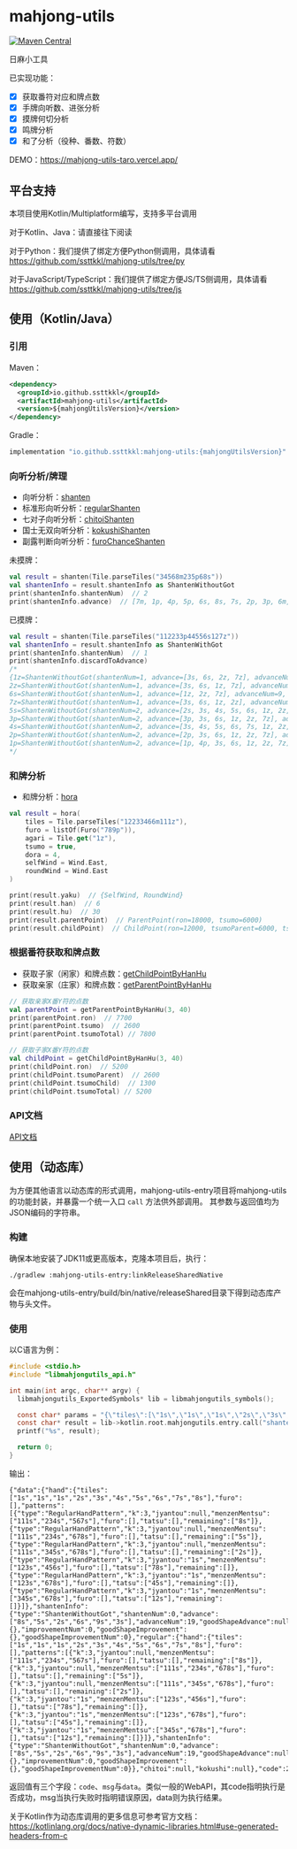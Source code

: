 mahjong-utils
========

[![Maven Central](https://maven-badges.herokuapp.com/maven-central/io.github.ssttkkl/mahjong-utils/badge.svg)](https://maven-badges.herokuapp.com/maven-central/io.github.ssttkkl/mahjong-utils)

日麻小工具

已实现功能：

- [x] 获取番符对应和牌点数
- [x] 手牌向听数、进张分析
- [x] 摸牌何切分析
- [x] 鸣牌分析
- [x] 和了分析（役种、番数、符数）

DEMO：https://mahjong-utils-taro.vercel.app/

## 平台支持

本项目使用Kotlin/Multiplatform编写，支持多平台调用

对于Kotlin、Java：请直接往下阅读

对于Python：我们提供了绑定方便Python侧调用，具体请看 https://github.com/ssttkkl/mahjong-utils/tree/py

对于JavaScript/TypeScript：我们提供了绑定方便JS/TS侧调用，具体请看 https://github.com/ssttkkl/mahjong-utils/tree/js

## 使用（Kotlin/Java）

### 引用

Maven：

```xml
<dependency>
  <groupId>io.github.ssttkkl</groupId>
  <artifactId>mahjong-utils</artifactId>
  <version>${mahjongUtilsVersion}</version>
</dependency>
```

Gradle：

```groovy
implementation "io.github.ssttkkl:mahjong-utils:{mahjongUtilsVersion}"
```

### 向听分析/牌理

- 向听分析：[shanten](docs/mahjong-utils/mahjongutils.shanten/shanten.md)
- 标准形向听分析：[regularShanten](docs/mahjong-utils/mahjongutils.shanten/regular-shanten.md)
- 七对子向听分析：[chitoiShanten](docs/mahjong-utils/mahjongutils.shanten/chitoi-shanten.md)
- 国士无双向听分析：[kokushiShanten](docs/mahjong-utils/mahjongutils.shanten/kokushi-shanten.md)
- 副露判断向听分析：[furoChanceShanten](docs/mahjong-utils/mahjongutils.shanten/furo-chance-shanten.md)

未摸牌：

```kotlin
val result = shanten(Tile.parseTiles("34568m235p68s"))
val shantenInfo = result.shantenInfo as ShantenWithoutGot
print(shantenInfo.shantenNum)  // 2
print(shantenInfo.advance)  // [7m, 1p, 4p, 5p, 6s, 8s, 7s, 2p, 3p, 6m, 8m, 3m]
```

已摸牌：

```kotlin
val result = shanten(Tile.parseTiles("112233p44556s127z"))
val shantenInfo = result.shantenInfo as ShantenWithGot
print(shantenInfo.shantenNum)  // 1
print(shantenInfo.discardToAdvance)
/*
{1z=ShantenWithoutGot(shantenNum=1, advance=[3s, 6s, 2z, 7z], advanceNum=13, goodShapeAdvance=[2z, 7z], goodShapeAdvanceNum=6), 
2z=ShantenWithoutGot(shantenNum=1, advance=[3s, 6s, 1z, 7z], advanceNum=13, goodShapeAdvance=[1z, 7z], goodShapeAdvanceNum=6), 
6s=ShantenWithoutGot(shantenNum=1, advance=[1z, 2z, 7z], advanceNum=9, goodShapeAdvance=[], goodShapeAdvanceNum=0),
7z=ShantenWithoutGot(shantenNum=1, advance=[3s, 6s, 1z, 2z], advanceNum=13, goodShapeAdvance=[1z, 2z], goodShapeAdvanceNum=6),
5s=ShantenWithoutGot(shantenNum=2, advance=[2s, 3s, 4s, 5s, 6s, 1z, 2z, 7z, 7s], advanceNum=28, goodShapeAdvance=null, goodShapeAdvanceNum=null), 
3p=ShantenWithoutGot(shantenNum=2, advance=[3p, 3s, 6s, 1z, 2z, 7z], advanceNum=18, goodShapeAdvance=null, goodShapeAdvanceNum=null), 
4s=ShantenWithoutGot(shantenNum=2, advance=[3s, 4s, 5s, 6s, 7s, 1z, 2z, 7z], advanceNum=24, goodShapeAdvance=null, goodShapeAdvanceNum=null), 
2p=ShantenWithoutGot(shantenNum=2, advance=[2p, 3s, 6s, 1z, 2z, 7z], advanceNum=18, goodShapeAdvance=null, goodShapeAdvanceNum=null), 
1p=ShantenWithoutGot(shantenNum=2, advance=[1p, 4p, 3s, 6s, 1z, 2z, 7z], advanceNum=22, goodShapeAdvance=null, goodShapeAdvanceNum=null)}
*/
```

### 和牌分析

- 和牌分析：[hora](docs/mahjong-utils/mahjongutils.hora/hora.md)

```kotlin
val result = hora(
    tiles = Tile.parseTiles("12233466m111z"),
    furo = listOf(Furo("789p")),
    agari = Tile.get("1z"),
    tsumo = true,
    dora = 4,
    selfWind = Wind.East,
    roundWind = Wind.East
)

print(result.yaku)  // {SelfWind, RoundWind}
print(result.han)  // 6
print(result.hu)  // 30
print(result.parentPoint)  // ParentPoint(ron=18000, tsumo=6000)
print(result.childPoint)  // ChildPoint(ron=12000, tsumoParent=6000, tsumoChild=3000)
```

### 根据番符获取和牌点数

- 获取子家（闲家）和牌点数：[getChildPointByHanHu](docs/mahjong-utils/mahjongutils.hanhu/get-child-point-by-han-hu.md)
- 获取亲家（庄家）和牌点数：[getParentPointByHanHu](docs/mahjong-utils/mahjongutils.hanhu/get-parent-point-by-han-hu.md)


```kotlin
// 获取亲家X番Y符的点数
val parentPoint = getParentPointByHanHu(3, 40)
print(parentPoint.ron)  // 7700
print(parentPoint.tsumo)  // 2600
print(parentPoint.tsumoTotal) // 7800

// 获取子家X番Y符的点数
val childPoint = getChildPointByHanHu(3, 40)
print(childPoint.ron)  // 5200
print(childPoint.tsumoParent)  // 2600
print(childPoint.tsumoChild)  // 1300
print(childPoint.tsumoTotal) // 5200
```

### API文档

[API文档](docs/index.md)

## 使用（动态库）

为方便其他语言以动态库的形式调用，mahjong-utils-entry项目将mahjong-utils的功能封装，并暴露一个统一入口 `call` 方法供外部调用。
其参数与返回值均为JSON编码的字符串。

### 构建

确保本地安装了JDK11或更高版本，克隆本项目后，执行：

```shell
./gradlew :mahjong-utils-entry:linkReleaseSharedNative
```

会在mahjong-utils-entry/build/bin/native/releaseShared目录下得到动态库产物与头文件。

### 使用

以C语言为例：

```c
#include <stdio.h>
#include "libmahjongutils_api.h"

int main(int argc, char** argv) {
  libmahjongutils_ExportedSymbols* lib = libmahjongutils_symbols();

  const char* params = "{\"tiles\":[\"1s\",\"1s\",\"1s\",\"2s\",\"3s\",\"4s\",\"5s\",\"6s\",\"7s\",\"8s\"]}";
  const char* result = lib->kotlin.root.mahjongutils.entry.call("shanten", params);
  printf("%s", result);

  return 0;
}
```

输出：

```
{"data":{"hand":{"tiles":["1s","1s","1s","2s","3s","4s","5s","6s","7s","8s"],"furo":[],"patterns":[{"type":"RegularHandPattern","k":3,"jyantou":null,"menzenMentsu":["111s","234s","567s"],"furo":[],"tatsu":[],"remaining":["8s"]},{"type":"RegularHandPattern","k":3,"jyantou":null,"menzenMentsu":["111s","234s","678s"],"furo":[],"tatsu":[],"remaining":["5s"]},{"type":"RegularHandPattern","k":3,"jyantou":null,"menzenMentsu":["111s","345s","678s"],"furo":[],"tatsu":[],"remaining":["2s"]},{"type":"RegularHandPattern","k":3,"jyantou":"1s","menzenMentsu":["123s","456s"],"furo":[],"tatsu":["78s"],"remaining":[]},{"type":"RegularHandPattern","k":3,"jyantou":"1s","menzenMentsu":["123s","678s"],"furo":[],"tatsu":["45s"],"remaining":[]},{"type":"RegularHandPattern","k":3,"jyantou":"1s","menzenMentsu":["345s","678s"],"furo":[],"tatsu":["12s"],"remaining":[]}]},"shantenInfo":{"type":"ShantenWithoutGot","shantenNum":0,"advance":["8s","5s","2s","6s","9s","3s"],"advanceNum":19,"goodShapeAdvance":null,"goodShapeAdvanceNum":null,"improvement":{},"improvementNum":0,"goodShapeImprovement":{},"goodShapeImprovementNum":0},"regular":{"hand":{"tiles":["1s","1s","1s","2s","3s","4s","5s","6s","7s","8s"],"furo":[],"patterns":[{"k":3,"jyantou":null,"menzenMentsu":["111s","234s","567s"],"furo":[],"tatsu":[],"remaining":["8s"]},{"k":3,"jyantou":null,"menzenMentsu":["111s","234s","678s"],"furo":[],"tatsu":[],"remaining":["5s"]},{"k":3,"jyantou":null,"menzenMentsu":["111s","345s","678s"],"furo":[],"tatsu":[],"remaining":["2s"]},{"k":3,"jyantou":"1s","menzenMentsu":["123s","456s"],"furo":[],"tatsu":["78s"],"remaining":[]},{"k":3,"jyantou":"1s","menzenMentsu":["123s","678s"],"furo":[],"tatsu":["45s"],"remaining":[]},{"k":3,"jyantou":"1s","menzenMentsu":["345s","678s"],"furo":[],"tatsu":["12s"],"remaining":[]}]},"shantenInfo":{"type":"ShantenWithoutGot","shantenNum":0,"advance":["8s","5s","2s","6s","9s","3s"],"advanceNum":19,"goodShapeAdvance":null,"goodShapeAdvanceNum":null,"improvement":{},"improvementNum":0,"goodShapeImprovement":{},"goodShapeImprovementNum":0}},"chitoi":null,"kokushi":null},"code":200,"msg":""}
```

返回值有三个字段：`code`、`msg`与`data`。类似一般的WebAPI，其code指明执行是否成功，msg当执行失败时指明错误原因，data则为执行结果。

关于Kotlin作为动态库调用的更多信息可参考官方文档： https://kotlinlang.org/docs/native-dynamic-libraries.html#use-generated-headers-from-c